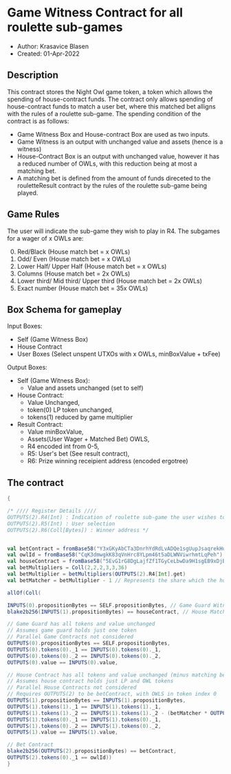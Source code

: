 # Game Witness Contract for all roulette sub-games

* Author: Krasavice Blasen
* Created: 01-Apr-2022

## Description
This contract stores the Night Owl game token, a token which allows the spending of house-contract funds. 
The contract only allows spending of house-contract funds to match a user bet, where this matched bet alligns with the rules of a roulette sub-game.
The spending condition of the contract is as follows:
- Game Witness Box and House-contract Box are used as two inputs. 
- Game Witness is an output with unchanged value and assets (hence is a witness)
- House-Contract Box is an output with unchanged value, however it has a reduced number of OWLs, with this reduction being at most a matching bet. 
- A matching bet is defined from the amount of funds direceted to the rouletteResult contract by the rules of the roulette sub-game being played.

## Game Rules
The user will indicate the sub-game they wish to play in R4.
The subgames for a wager of x OWLs are:

0. Red/Black (House match bet = x OWLs)
1. Odd/ Even (House match bet = x OWLs)
2. Lower Half/ Upper Half (House match bet = x OWLs)
3. Columns (House match bet = 2x OWLs)
4. Lower third/ Mid third/ Upper third (House match bet = 2x OWLs)
5. Exact number (House match bet = 35x OWLs)

## Box Schema for gameplay

Input Boxes:
- Self (Game Witness Box)
- House Contract 
- User Boxes (Select unspent UTXOs with x OWLs, minBoxValue + txFee)

Output Boxes:
- Self (Game Witness Box):
  - Value and assets unchanged (set to self)
- House Contract:
  - Value Unchanged, 
  - token(0) LP token unchanged,
  - tokens(1) reduced by game multiplier
- Result Contract:
  -  Value minBoxValue, 
  -  Assets(User Wager + Matched Bet) OWLS, 
  -   R4 encoded int from 0-5, 
  -  R5: User's bet (See result contract), 
  -  R6: Prize winning receipient address (encoded ergotree)



## The contract
```scala
{

/* //// Register Details ////
OUTPUTS(2).R4(Int) : Indication of roulette sub-game the user wishes to play
OUTPUTS(2).R5(Int) : User selection
OUTPUTS(2).R6(Coll[Bytes]) : Winner address */


val betContract = fromBase58("Y3xGKyAbCTa3DnrhYdRdLvADQe1sgUupJsaqrekHuh4") // Result Contract
val owlId = fromBase58("CqK3dmwgkK83qVnHrc8YLpm46t5aDLWNViwrhmtLqPeh")
val houseContract = fromBase58("5EvG1rG8DgLajfZf1TGyCeLbwDa9H1sgEB9xDjBdoxKk") // House contract ErgoTree
val betMultipliers = Coll(2,2,2,3,3,36)
val betMultiplier = betMultipliers(OUTPUTS(2).R4[Int].get)
val betMatcher = betMultiplier - 1 // Represents the share which the house matches

allOf(Coll(

INPUTS(0).propositionBytes == SELF.propositionBytes, // Game Guard Witness
blake2b256(INPUTS(1).propositionBytes) == houseContract, // House Matching Bet

// Game Guard has all tokens and value unchanged
// Assumes game guard holds just one token 
// Parallel Game Contracts not considered
OUTPUTS(0).propositionBytes == SELF.propositionBytes, 
OUTPUTS(0).tokens(0)._1 == INPUTS(0).tokens(0)._1, 
OUTPUTS(0).tokens(0)._2 == INPUTS(0).tokens(0)._2,
OUTPUTS(0).value == INPUTS(0).value,

// House Contract has all tokens and value unchanged (minus matching bet)
// Assumes house contract holds just LP and OWL tokens
// Parallel House Contracts not considered
// Requires OUTPUTS(2) to be betContract, with OWLS in token index 0
OUTPUTS(1).propositionBytes == INPUTS(1).propositionBytes, 
OUTPUTS(1).tokens(1)._1 == INPUTS(1).tokens(1)._1,
OUTPUTS(1).tokens(1)._2 == INPUTS(1).tokens(1)._2 - (betMatcher * OUTPUTS(2).tokens(0)._2 / betMultiplier), // Decrease OWLS by the amount due from the house
OUTPUTS(1).tokens(0)._1 == INPUTS(1).tokens(0)._1, 
OUTPUTS(1).tokens(0)._2 == INPUTS(1).tokens(0)._2,
OUTPUTS(1).value == INPUTS(1).value,

// Bet Contract
blake2b256(OUTPUTS(2).propositionBytes) == betContract,
OUTPUTS(2).tokens(0)._1 == owlId)) 
} 
```
